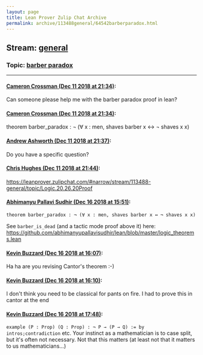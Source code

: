 ```yaml
---
layout: page
title: Lean Prover Zulip Chat Archive 
permalink: archive/113488general/64542barberparadox.html
---
```


## Stream: [general](index.html)
### Topic: [barber paradox](64542barberparadox.html)

---

#### [Cameron Crossman (Dec 11 2018 at 21:34)](https://leanprover.zulipchat.com/#narrow/stream/113488-general/topic/barber%20paradox/near/151478623):
Can someone please help me with the barber paradox proof in lean?

#### [Cameron Crossman (Dec 11 2018 at 21:34)](https://leanprover.zulipchat.com/#narrow/stream/113488-general/topic/barber%20paradox/near/151478627):
theorem barber_paradox : ¬ (∀ x : men, shaves barber x ↔ ¬ shaves x x)

#### [Andrew Ashworth (Dec 11 2018 at 21:37)](https://leanprover.zulipchat.com/#narrow/stream/113488-general/topic/barber%20paradox/near/151478769):
Do you have a specific question?

#### [Chris Hughes (Dec 11 2018 at 21:44)](https://leanprover.zulipchat.com/#narrow/stream/113488-general/topic/barber%20paradox/near/151479142):
https://leanprover.zulipchat.com/#narrow/stream/113488-general/topic/Logic.20.26.20Proof

#### [Abhimanyu Pallavi Sudhir (Dec 16 2018 at 15:51)](https://leanprover.zulipchat.com/#narrow/stream/113488-general/topic/barber%20paradox/near/151882895):
```quote
theorem barber_paradox : ¬ (∀ x : men, shaves barber x ↔ ¬ shaves x x)
```
 See `barber_is_dead` (and a tactic mode proof above it) here: https://github.com/abhimanyupallavisudhir/lean/blob/master/logic_theorems.lean

#### [Kevin Buzzard (Dec 16 2018 at 16:07)](https://leanprover.zulipchat.com/#narrow/stream/113488-general/topic/barber%20paradox/near/151883459):
Ha ha are you revising Cantor's theorem :-)

#### [Kevin Buzzard (Dec 16 2018 at 16:10)](https://leanprover.zulipchat.com/#narrow/stream/113488-general/topic/barber%20paradox/near/151883587):
I don't think you need to be classical for pants on fire. I had to prove this in cantor at the end

#### [Kevin Buzzard (Dec 16 2018 at 17:48)](https://leanprover.zulipchat.com/#narrow/stream/113488-general/topic/barber%20paradox/near/151887219):
`example (P : Prop) (Q : Prop) : ¬ P → (P → Q) := by intros;contradiction` etc. Your instinct as a mathematician is to case split, but it's often not necessary. Not that this matters (at least not that it matters to us mathematicians...)

